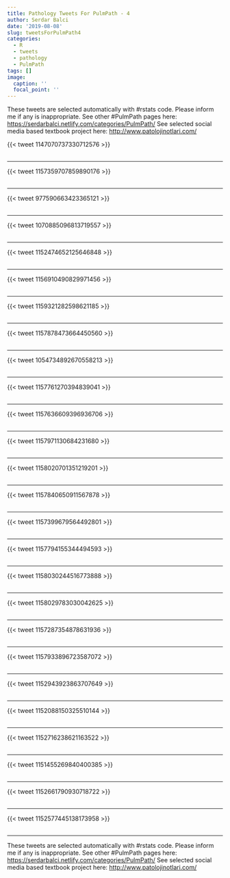 ```yaml
---
title: Pathology Tweets For PulmPath - 4
author: Serdar Balci
date: '2019-08-08'
slug: tweetsForPulmPath4
categories:
  - R
  - tweets
  - pathology
  - PulmPath
tags: []
image:
  caption: ''
  focal_point: ''
---
```



These tweets are selected automatically with #rstats code. Please inform me if any is inappropriate.
See other #PulmPath pages here: https://serdarbalci.netlify.com/categories/PulmPath/ 
See selected social media based textbook project here: http://www.patolojinotlari.com/

{{< tweet 1147070737330712576 >}}
<br>
<br>
<hr>
{{< tweet 1157359707859890176 >}}
<br>
<br>
<hr>
{{< tweet 977590663423365121 >}}
<br>
<br>
<hr>
{{< tweet 1070885096813719557 >}}
<br>
<br>
<hr>
{{< tweet 1152474652125646848 >}}
<br>
<br>
<hr>
{{< tweet 1156910490829971456 >}}
<br>
<br>
<hr>
{{< tweet 1159321282598621185 >}}
<br>
<br>
<hr>
{{< tweet 1157878473664450560 >}}
<br>
<br>
<hr>
{{< tweet 1054734892670558213 >}}
<br>
<br>
<hr>
{{< tweet 1157761270394839041 >}}
<br>
<br>
<hr>
{{< tweet 1157636609396936706 >}}
<br>
<br>
<hr>
{{< tweet 1157971130684231680 >}}
<br>
<br>
<hr>
{{< tweet 1158020701351219201 >}}
<br>
<br>
<hr>
{{< tweet 1157840650911567878 >}}
<br>
<br>
<hr>
{{< tweet 1157399679564492801 >}}
<br>
<br>
<hr>
{{< tweet 1157794155344494593 >}}
<br>
<br>
<hr>
{{< tweet 1158030244516773888 >}}
<br>
<br>
<hr>
{{< tweet 1158029783030042625 >}}
<br>
<br>
<hr>
{{< tweet 1157287354878631936 >}}
<br>
<br>
<hr>
{{< tweet 1157933896723587072 >}}
<br>
<br>
<hr>
{{< tweet 1152943923863707649 >}}
<br>
<br>
<hr>
{{< tweet 1152088150325510144 >}}
<br>
<br>
<hr>
{{< tweet 1152716238621163522 >}}
<br>
<br>
<hr>
{{< tweet 1151455269840400385 >}}
<br>
<br>
<hr>
{{< tweet 1152661790930718722 >}}
<br>
<br>
<hr>
{{< tweet 1152577445138173958 >}}
<br>
<br>
<hr>


These tweets are selected automatically with #rstats code. Please inform me if any is inappropriate.
See other #PulmPath pages here: https://serdarbalci.netlify.com/categories/PulmPath/ 
See selected social media based textbook project here: http://www.patolojinotlari.com/
